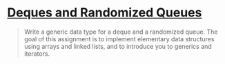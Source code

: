 # [Deques and Randomized Queues][1]

> Write a generic data type for a deque and a randomized queue. The goal of this assignment is to implement elementary data structures using arrays and linked lists, and to introduce you to generics and iterators.

[1]: http://coursera.cs.princeton.edu/algs4/assignments/queues.html